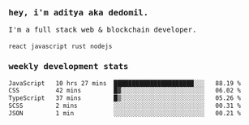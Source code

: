 <samp>
    <h3>hey, i'm aditya aka dedomil.</h3>
    I'm a full stack web & blockchain developer. 
    <br />
    <br />
    <code>react</code> <code>javascript</code> <code>rust</code> <code>nodejs</code>
    <h3>weekly development stats</h3>
    <!--START_SECTION:waka-->

```txt
JavaScript   10 hrs 27 mins  ██████████████████████░░░   88.19 %
CSS          42 mins         █▓░░░░░░░░░░░░░░░░░░░░░░░   06.02 %
TypeScript   37 mins         █▒░░░░░░░░░░░░░░░░░░░░░░░   05.26 %
SCSS         2 mins          ░░░░░░░░░░░░░░░░░░░░░░░░░   00.31 %
JSON         1 min           ░░░░░░░░░░░░░░░░░░░░░░░░░   00.21 %
```

<!--END_SECTION:waka-->
</samp>
